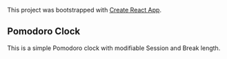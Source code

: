 This project was bootstrapped with [Create React App](https://github.com/facebook/create-react-app).

## Pomodoro Clock
This is a simple Pomodoro clock with modifiable Session and Break length.
